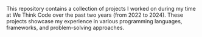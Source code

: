 This repository contains a collection of projects I worked on during my time at We Think Code over the past two years (from 2022 to 2024). 
These projects showcase my experience in various programming languages, frameworks, and problem-solving approaches.

